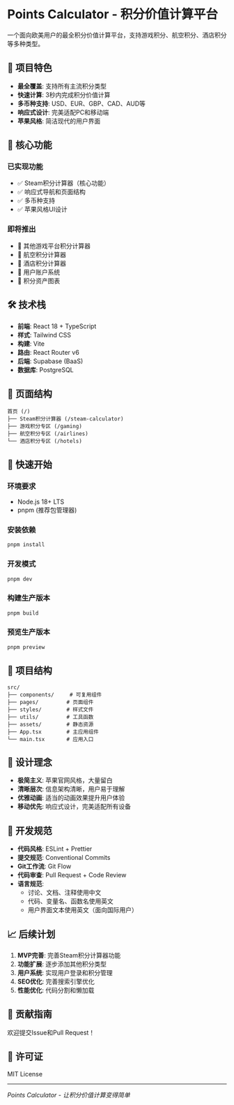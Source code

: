 # Points Calculator - 积分价值计算平台

一个面向欧美用户的最全积分价值计算平台，支持游戏积分、航空积分、酒店积分等多种类型。

## 🚀 项目特色

- **最全覆盖**: 支持所有主流积分类型
- **快速计算**: 3秒内完成积分价值计算
- **多币种支持**: USD、EUR、GBP、CAD、AUD等
- **响应式设计**: 完美适配PC和移动端
- **苹果风格**: 简洁现代的用户界面

## 🎯 核心功能

### 已实现功能
- ✅ Steam积分计算器（核心功能）
- ✅ 响应式导航和页面结构
- ✅ 多币种支持
- ✅ 苹果风格UI设计

### 即将推出
- 🚧 其他游戏平台积分计算器
- 🚧 航空积分计算器
- 🚧 酒店积分计算器
- 🚧 用户账户系统
- 🚧 积分资产图表

## 🛠️ 技术栈

- **前端**: React 18 + TypeScript
- **样式**: Tailwind CSS
- **构建**: Vite
- **路由**: React Router v6
- **后端**: Supabase (BaaS)
- **数据库**: PostgreSQL

## 📱 页面结构

```
首页 (/)
├── Steam积分计算器 (/steam-calculator)
├── 游戏积分专区 (/gaming)
├── 航空积分专区 (/airlines)
└── 酒店积分专区 (/hotels)
```

## 🚀 快速开始

### 环境要求
- Node.js 18+ LTS
- pnpm (推荐包管理器)

### 安装依赖
```bash
pnpm install
```

### 开发模式
```bash
pnpm dev
```

### 构建生产版本
```bash
pnpm build
```

### 预览生产版本
```bash
pnpm preview
```

## 📁 项目结构

```
src/
├── components/     # 可复用组件
├── pages/         # 页面组件
├── styles/        # 样式文件
├── utils/         # 工具函数
├── assets/        # 静态资源
├── App.tsx        # 主应用组件
└── main.tsx       # 应用入口
```

## 🎨 设计理念

- **极简主义**: 苹果官网风格，大量留白
- **清晰层次**: 信息架构清晰，用户易于理解
- **优雅动画**: 适当的动画效果提升用户体验
- **移动优先**: 响应式设计，完美适配所有设备

## 🔧 开发规范

- **代码风格**: ESLint + Prettier
- **提交规范**: Conventional Commits
- **Git工作流**: Git Flow
- **代码审查**: Pull Request + Code Review
- **语言规范**: 
  - 讨论、文档、注释使用中文
  - 代码、变量名、函数名使用英文
  - 用户界面文本使用英文（面向国际用户）

## 📈 后续计划

1. **MVP完善**: 完善Steam积分计算器功能
2. **功能扩展**: 逐步添加其他积分类型
3. **用户系统**: 实现用户登录和积分管理
4. **SEO优化**: 完善搜索引擎优化
5. **性能优化**: 代码分割和懒加载

## 🤝 贡献指南

欢迎提交Issue和Pull Request！

## 📄 许可证

MIT License

---

*Points Calculator - 让积分价值计算变得简单*
